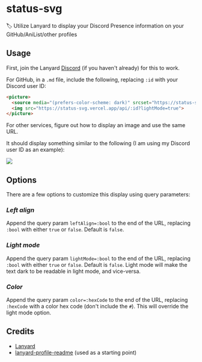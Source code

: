 # status-svg

🏷️ Utilize Lanyard to display your Discord Presence information on your GitHub/AniList/other profiles

## Usage

First, join the Lanyard [Discord](https://discord.com/invite/WScAm7vNGF) (if you haven't already) for this to work.

For GitHub, in a `.md` file, include the following, replacing `:id` with your Discord user ID:

```md
<picture>
  <source media="(prefers-color-scheme: dark)" srcset="https://status-svg.vercel.app/api/:id">
  <img src="https://status-svg.vercel.app/api/:id?lightMode=true">
</picture>
```

For other services, figure out how to display an image and use the same URL.

It should display something similar to the following (I am using my Discord user ID as an example):

<picture>
  <source media="(prefers-color-scheme: dark)" srcset="https://status-svg.vercel.app/api/707743097488146524?leftAlign=true">
  <img src="https://status-svg.vercel.app/api/707743097488146524?leftAlign=true&lightMode=true">
</picture>

## Options

There are a few options to customize this display using query parameters:

### ___Left align___

Append the query param `leftAlign=:bool` to the end of the URL, replacing `:bool` with either `true` or `false`. Default is `false`.

### ___Light mode___

Append the query param `lightMode=:bool` to the end of the URL, replacing `:bool` with either `true` or `false`. Default is `false`. Light mode will make the text dark to be readable in light mode, and vice-versa.

### ___Color___

Append the query param `color=:hexCode` to the end of the URL, replacing `:hexCode` with a color hex code (don't include the `#`). This will override the light mode option.

## Credits
- [Lanyard](https://github.com/Phineas/lanyard)
- [lanyard-profile-readme](https://github.com/cnrad/lanyard-profile-readme) (used as a starting point)
